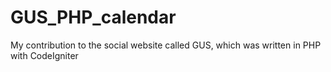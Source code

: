 # GUS_PHP_calendar
My contribution to the social website called GUS, which was written in PHP with CodeIgniter
